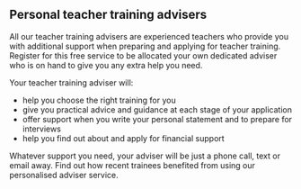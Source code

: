 ## Personal teacher training advisers

All our teacher training advisers are experienced teachers who provide you with additional support when preparing and applying for teacher training. Register for this free service to be allocated your own dedicated adviser who is on hand to give you any extra help you need.

Your teacher training adviser will:

* help you choose the right training for you
* give you practical advice and guidance at each stage of your application
* offer support when you write your personal statement and to prepare for interviews
* help you find out about and apply for financial support

Whatever support you need, your adviser will be just a phone call, text or email away. Find out how recent trainees benefited from using our personalised adviser service.
